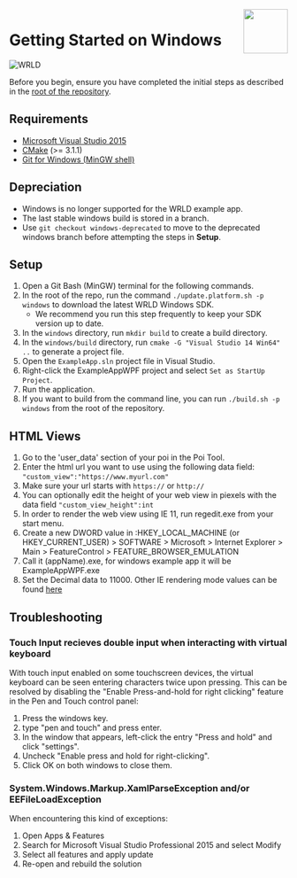 <a href="http://www.wrld3d.com/">
    <img src="http://cdn2.eegeo.com/wp-content/uploads/2017/04/WRLD_Blue.png"  align="right" height="80px" />
</a>

# Getting Started on Windows

![WRLD](http://cdn2.eegeo.com/wp-content/uploads/2017/04/screenselection01.png)

Before you begin, ensure you have completed the initial steps as described in the [root of the repository](https://github.com/wrld3d/wrld-example-app).

## Requirements

- [Microsoft Visual Studio 2015](https://www.visualstudio.com/vs/older-downloads/)
- [CMake](https://cmake.org/) (>= 3.1.1)
- [Git for Windows (MinGW shell)](https://git-for-windows.github.io/)

## Depreciation

- Windows is no longer supported for the WRLD example app.
- The last stable windows build is stored in a branch.
- Use `git checkout windows-deprecated` to move to the deprecated windows branch before attempting the steps in **Setup**.

## Setup

1.  Open a Git Bash (MinGW) terminal for the following commands.
2.  In the root of the repo, run the command `./update.platform.sh -p windows` to download the latest WRLD Windows SDK.
	*	We recommend you run this step frequently to keep your SDK version up to date.
3.  In the `windows` directory, run `mkdir build` to create a build directory.
4.  In the `windows/build` directory, run `cmake -G "Visual Studio 14 Win64" ..` to generate a project file.
5.  Open the `ExampleApp.sln` project file in Visual Studio.
6.  Right-click the ExampleAppWPF project and select `Set as StartUp Project`.
7.  Run the application.
8.  If you want to build from the command line, you can run `./build.sh -p windows` from the root of the repository.

## HTML Views

1. Go to the 'user_data' section of your poi in the Poi Tool.
2. Enter the html url you want to use using the following data field: `"custom_view":"https://www.myurl.com"`
3. Make sure your url starts with `https://` or `http://`
4. You can optionally edit the height of your web view in piexels with the data field `"custom_view_height":int`
4. In order to render the web view using IE 11, run regedit.exe from your start menu.
5. Create a new DWORD value in :HKEY_LOCAL_MACHINE (or HKEY_CURRENT_USER) > SOFTWARE > Microsoft > Internet Explorer > Main > FeatureControl > FEATURE_BROWSER_EMULATION
6. Call it (appName).exe, for windows example app it will be ExampleAppWPF.exe
7. Set the Decimal data to 11000. Other IE rendering mode values can be found [here](https://msdn.microsoft.com/library/ee330730(v=vs.85).aspx)

## Troubleshooting

### Touch Input recieves double input when interacting with virtual keyboard

With touch input enabled on some touchscreen devices, the virtual keyboard can be seen entering characters twice upon pressing.  This can be resolved by disabling the "Enable Press-and-hold for right clicking" feature in the Pen and Touch control panel:
1. Press the windows key.
2. type "pen and touch" and press enter.
3. In the window that appears, left-click the entry "Press and hold" and click "settings".
4. Uncheck "Enable press and hold for right-clicking".
5. Click OK on both windows to close them.


### System.Windows.Markup.XamlParseException and/or EEFileLoadException

When encountering this kind of exceptions: 
1. Open Apps & Features
2. Search for Microsoft Visual Studio Professional 2015 and select Modify
3. Select all features and apply update
4. Re-open and rebuild the solution